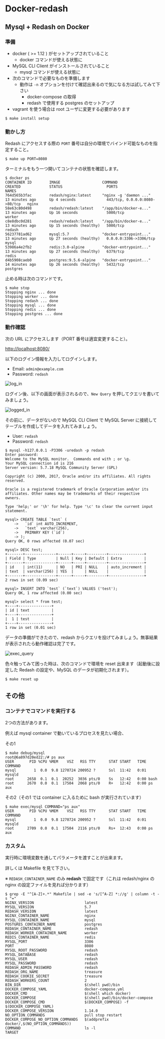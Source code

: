 # Docker-redash

## Mysql + Redash on Docker

### 準備

* docker ( >= 1.12 ) がセットアップされていること
  * docker コマンドが使える状態に
* MySQL CLI Client がインストールされていること
  * mysql コマンドが使える状態に
* 次のコマンドで必要なものを準備します
  * 動作は `-n` オプションを付けて確認出来るので気になる方は試してみて下さい
      * docker-compose の取得
      * redash で使用する postgres のセットアップ
* vagrant を使う場合は root ユーザに変更する必要があります

```
$ make install setup
```

### 動かし方

Redash にアクセスする際の `PORT` 番号は自分の環境でバインド可能なものを指定すること。

```
$ make up PORT=8080
```

ターミナルをもう一つ開いてコンテナの状態を確認します。
```
$ docker ps
CONTAINER ID        IMAGE                   COMMAND                  CREATED             STATUS                    PORTS                           NAMES
764d565b3fac        redash/nginx:latest     "nginx -g 'daemon ..."   13 minutes ago      Up 4 seconds              443/tcp, 0.0.0.0:8080->80/tcp   nginx
58e63c80d498        redash/redash:latest    "/app/bin/docker-e..."   13 minutes ago      Up 16 seconds             5000/tcp                        worker
c8e8dbc0d281        redash/redash:latest    "/app/bin/docker-e..."   13 minutes ago      Up 15 seconds (healthy)   5000/tcp                        redash
56237781ad62        mysql:5.7               "docker-entrypoint..."   13 minutes ago      Up 27 seconds (healthy)   0.0.0.0:3306->3306/tcp          mysql
53986a4e2fb2        redis:3.0-alpine        "docker-entrypoint..."   13 minutes ago      Up 27 seconds (healthy)   6379/tcp                        redis
d4b5908caeb0        postgres:9.5.6-alpine   "docker-entrypoint..."   14 minutes ago      Up 26 seconds (healthy)   5432/tcp                        postgres
```

止める時は次のコマンドです。

```
$ make stop
Stopping nginx ... done
Stopping worker ... done
Stopping redash ... done
Stopping mysql ... done
Stopping redis ... done
Stopping postgres ... done
```

### 動作確認

次の URL にアクセスします（PORT 番号は適宜変更すること）。

[http://localhost:8080/](http://localhost:8080/)

以下のログイン情報を入力してログインします。

* Email: `admin@example.com`
* Password: `redash`


![log\_in](./images/log_in.png)


ログイン後、以下の画面が表示されるので、`New Query` を押してクエリを書いてみましょう。

![logged\_in](./images/logged_in.png)


その前に、データがないので MySQL CLI Client で MySQL Server に接続してテーブルを作成してデータを入れてみましょう。

* User: `redash`
* Password: `redash`

```
$ mysql -h127.0.0.1 -P3306 -uredash -p redash
Enter password:
Welcome to the MySQL monitor.  Commands end with ; or \g.
Your MySQL connection id is 216
Server version: 5.7.18 MySQL Community Server (GPL)

Copyright (c) 2000, 2017, Oracle and/or its affiliates. All rights reserved.

Oracle is a registered trademark of Oracle Corporation and/or its
affiliates. Other names may be trademarks of their respective
owners.

Type 'help;' or '\h' for help. Type '\c' to clear the current input statement.

mysql> CREATE TABLE `test` (
    ->   `id` int AUTO_INCREMENT,
    ->   `text` varchar(256),
    ->   PRIMARY KEY (`id`)
    -> );
Query OK, 0 rows affected (0.07 sec)

mysql> DESC test;
+-------+--------------+------+-----+---------+----------------+
| Field | Type         | Null | Key | Default | Extra          |
+-------+--------------+------+-----+---------+----------------+
| id    | int(11)      | NO   | PRI | NULL    | auto_increment |
| text  | varchar(256) | YES  |     | NULL    |                |
+-------+--------------+------+-----+---------+----------------+
2 rows in set (0.09 sec)

mysql> INSERT INTO `test` (`text`) VALUES ('test');
Query OK, 1 row affected (0.00 sec)

mysql> select * from test;
+----+---------------+
| id | text          |
+----+---------------+
|  1 | test          |
+----+---------------+
1 row in set (0.01 sec)
```

データの準備ができたので、redash からクエリを投げてみましょう。無事結果が表示されたら動作確認は完了です。

![exec\_query](./images/exec_query.png)


色々触ってみて困った時は、次のコマンドで環境を reset 出来ます（起動後に設定した Redash の設定や、MySQL のデータが初期化されます）。

```
$ make reset up
```


## その他

### コンテナでコマンドを実行する

2つの方法があります。

例えば mysql container で動いているプロセスを見たい場合、


その1

```
$ make debug/mysql
root@6a897d20ed22:/# ps aux
USER       PID %CPU %MEM    VSZ   RSS TTY      STAT START   TIME COMMAND
mysql        1  0.0  9.8 1270724 200952 ?      Ssl  11:42   0:01 mysqld
root      2658  0.1  0.1  20252  3036 pts/0    Ss   12:42   0:00 bash
root      2670  0.0  0.1  17504  2068 pts/0    R+   12:42   0:00 ps aux
```

その2（その1 では container に入るために bash が実行されています）

```
$ make exec/mysql COMMAND="ps aux"
USER       PID %CPU %MEM    VSZ   RSS TTY      STAT START   TIME COMMAND
mysql        1  0.0  9.8 1270724 200952 ?      Ssl  11:42   0:01 mysqld
root      2709  0.0  0.1  17504  2116 pts/0    Rs+  12:43   0:00 ps aux
```

### カスタム

実行時に環境変数を通してパラメータを渡すことが出来ます。

詳しくは Makefile を見て下さい。

※ `REDASH_CONTAINER_NAME` のみ **redash** で固定です（これは redash/nginx の nginx の設定ファイルを見れば分かります）

```
$ grep -E "^[A-Z]+.*" Makefile | sed -e 's/[^A-Z] *://g' | column -t -s "="
NGINX_VERSION                       latest
MYSQL_VERSION                       5.7
REDASH_VERSION                      latest
NGINX_CONTAINER_NAME                nginx
MYSQL_CONTAINER_NAME                mysql
POSTGRES_CONTAINER_NAME             postgres
REDASH_CONTAINER_NAME               redash
REDASH_WORKER_CONTAINER_NAME        worker
REDIS_CONTAINER_NAME                redis
MYSQL_PORT                          3306
PORT                                8080
MYSQL_ROOT_PASSWORD                 redash
MYSQL_DATABASE                      redash
MYSQL_USER                          redash
MYSQL_PASSWORD                      redash
REDASH_ADMIN_PASSWORD               redash
REDASH_ORG_NAME                     treasure
REDASH_COOKIE_SECRET                treasure
REDASH_WORKERS_COUNT                2
BIN_DIR                             $(shell pwd)/bin
DOCKER_COMPOSE_YAML                 docker-compose.yml
DOCKER_CMD                          $(shell which docker)
DOCKER_COMPOSE                      $(shell pwd)/bin/docker-compose
DOCKER_COMPOSE_CMD                  $(DOCKER_COMPOSE) -f $(DOCKER_COMPOSE_YAML)
DOCKER_COMPOSE_VERSION              1.14.0
NO_OPTION_COMMANDS                  pull stop restart
DOCKER_COMPOSE_NO_OPTION_COMMANDS   $(addprefix docker/,$(NO_OPTION_COMMANDS))
COMMAND                             ls -l
TARGET
```

